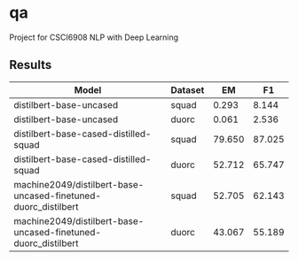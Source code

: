 # qa
Project for CSCI6908 NLP with Deep Learning

## Results
| Model                                                          | Dataset | EM     | F1     |
|----------------------------------------------------------------|---------|--------|--------|
| distilbert-base-uncased                                        | squad   | 0.293  | 8.144  |
| distilbert-base-uncased                                        | duorc   | 0.061  | 2.536  |
| distilbert-base-cased-distilled-squad                          | squad   | 79.650 | 87.025 |
| distilbert-base-cased-distilled-squad                          | duorc   | 52.712 | 65.747 |
| machine2049/distilbert-base-uncased-finetuned-duorc_distilbert | squad   | 52.705 | 62.143 |
| machine2049/distilbert-base-uncased-finetuned-duorc_distilbert | duorc   | 43.067 | 55.189 |